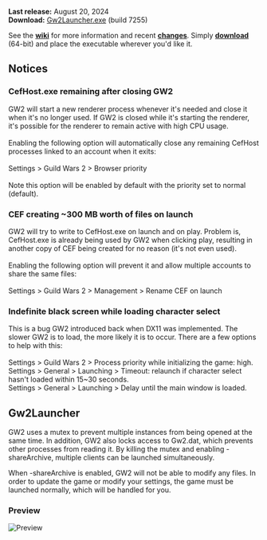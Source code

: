 **Last release:** August 20, 2024
<br>**Download:** [Gw2Launcher.exe](/Gw2Launcher/bin64/Release/Gw2Launcher.exe?raw=true) (build 7255)

See the [**wiki**](https://github.com/Healix/Gw2Launcher/wiki) for more information and recent [**changes**](https://github.com/Healix/Gw2Launcher/wiki/Changes). Simply [**download**](/Gw2Launcher/bin64/Release/Gw2Launcher.exe?raw=true) (64-bit) and place the executable wherever you'd like it.

## Notices
### CefHost.exe remaining after closing GW2
GW2 will start a new renderer process whenever it's needed and close it when it's no longer used. If GW2 is closed while it's starting the renderer, it's possible for the renderer to remain active with high CPU usage.
<br>
<br>Enabling the following option will automatically close any remaining CefHost processes linked to an account when it exits:
<br>
<br>Settings > Guild Wars 2 > Browser priority
<br>
<br>Note this option will be enabled by default with the priority set to normal (default).

### CEF creating ~300 MB worth of files on launch
GW2 will try to write to CefHost.exe on launch and on play. Problem is, CefHost.exe is already being used by GW2 when clicking play, resulting in another copy of CEF being created for no reason (it's not even used). 
<br>
<br>Enabling the following option will prevent it and allow multiple accounts to share the same files:
<br>
<br>Settings > Guild Wars 2 > Management > Rename CEF on launch

### Indefinite black screen while loading character select
This is a bug GW2 introduced back when DX11 was implemented. The slower GW2 is to load, the more likely it is to occur. There are a few options to help with this:
<br>
<br>Settings > Guild Wars 2 > Process priority while initializing the game: high.
<br>Settings > General > Launching > Timeout: relaunch if character select hasn't loaded within 15~30 seconds.
<br>Settings > General > Launching > Delay until the main window is loaded.

## Gw2Launcher
GW2 uses a mutex to prevent multiple instances from being opened at the same time. In addition, GW2 also locks access to Gw2.dat, which prevents other processes from reading it. By killing the mutex and enabling -shareArchive, multiple clients can be launched simultaneously.

When -shareArchive is enabled, GW2 will not be able to modify any files. In order to update the game or modify your settings, the game must be launched normally, which will be handled for you.

### Preview
![Preview](https://github.com/Healix/Gw2Launcher/wiki/images/preview.jpg)
